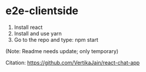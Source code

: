 # e2e-clientside

1) Install react
2) Install and use yarn
3) Go to the repo and type: npm start

(Note: Readme needs update; only temporary)

Citation: https://github.com/VertikaJain/react-chat-app
